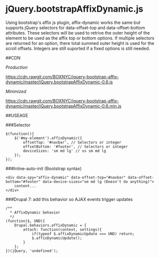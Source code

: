 # jQuery.bootstrapAffixDynamic.js
Using bootstrap's affix js plugin, affix-dynamic works the same but supports jQuery selectors for data-offset-top and data-offset-bottom attributes. These selectors will be used to retrive the outer height of the element to be used as the affix top or bottom options. If multiple selectors are returned for an option, there total summed outer height is used for the scroll offsets. Integers are still suported if a fixed options is still needed. 


##CDN

*Production*

https://cdn.rawgit.com/BOXNYC/jquery-bootstrap-affix-dynamic/master/jQuery.bootstrapAffixDynamic-0.6.js

*Minimized*

https://cdn.rawgit.com/BOXNYC/jquery-bootstrap-affix-dynamic/master/jQuery.bootstrapAffixDynamic-0.6.min.js


##USEAGE

###Selector
```
$(function(){
	$('#my-element').affixDynamic({
		offsetTop: '#navbar', // Selectors or integer
		offsetBottom: '#footer', // Selectors or integer
		deviceSizes: 'sm md lg' // xs sm md lg
	});
});
```
###Inline-auto-init (Bootstrap syntax)
```
<div data-spy="affix-dynamic" data-offset-top="#navbar" data-offset-bottom="#footer" data-device-sizes="sm md lg (Doesn't do anything)">
	content...
</div>
```

###Drupal 7: add this behavior so AJAX events trigger updates
```
/**
  * AffixDynamic behavior
  */ 
(function($, UND){
	Drupal.behaviors.affixDynamic = {
		attach: function(context, settings){
			if(typeof $.affixDynamicUpdate === UND) return;
			$.affixDynamicUpdate();
		}
	};
})(jQuery, 'undefined');
```
